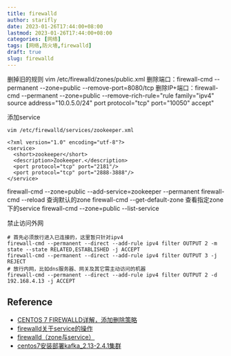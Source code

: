 ```yaml
---
title: firewalld
author: starifly
date: 2023-01-26T17:44:00+08:00
lastmod: 2023-01-26T17:44:00+08:00
categories: [网络]
tags: [网络,防火墙,firewalld]
draft: true
slug: firewalld
---
```


删掉旧的规则
vim /etc/firewalld/zones/public.xml
删除端口：firewall-cmd --permanent --zone=public --remove-port=8080/tcp
删除IP+端口：firewall-cmd --permanent --zone=public --remove-rich-rule="rule family="ipv4" source address="10.0.5.0/24" port protocol="tcp" port="10050" accept"

添加service
```
vim /etc/firewalld/services/zookeeper.xml

<?xml version="1.0" encoding="utf-8"?>
<service>
  <short>zookeeper</short>
  <description>Zookeeper.</description>
  <port protocol="tcp" port="2181"/>
  <port protocol="tcp" port="2888-3888"/>
</service>
```
firewall-cmd --zone=public --add-service=zookeeper --permanent
firewall-cmd --reload
查询默认的zone
firewall-cmd --get-default-zone
查看指定zone下的service
firewall-cmd --zone=public --list-service

禁止访问外网

```
# 首先必须放行进入已连接的，这里暂只针对ipv4
firewall-cmd --permanent --direct --add-rule ipv4 filter OUTPUT 2 -m state --state RELATED,ESTABLISHED -j ACCEPT
firewall-cmd --permanent --direct --add-rule ipv4 filter OUTPUT 3 -j REJECT
# 放行内网，比如dns服务器、网关及其它需主动访问的机器
firewall-cmd --permanent --direct --add-rule ipv4 filter OUTPUT 2 -d 192.168.4.13 -j ACCEPT
```

## Reference

- [CENTOS 7 FIREWALLD详解，添加删除策略 ](https://www.cnblogs.com/faithH/p/11811286.html)
- [firewalld关于service的操作](firewalld关于service的操作)
- [firewalld（zone与service）](https://blog.51cto.com/shuzonglu/2065615)
- [centos7安装部署kafka_2.13-2.4.1集群 ](https://www.cnblogs.com/zhangmingcheng/p/13032460.html)
